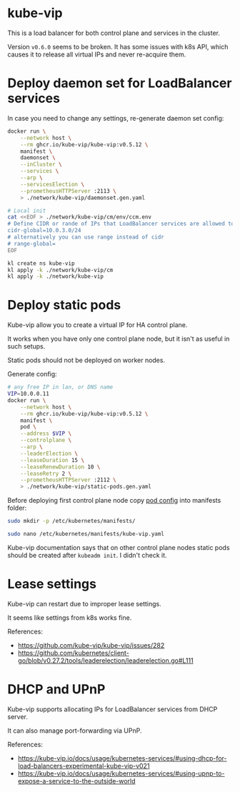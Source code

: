 
# kube-vip

This is a load balancer for both control plane and services in the cluster.

Version `v0.6.0` seems to be broken.
It has some issues with k8s API,
which causes it to release all virtual IPs and never re-acquire them.

# Deploy daemon set for LoadBalancer services

In case you need to change any settings,
re-generate daemon set config:
```bash
docker run \
    --network host \
    --rm ghcr.io/kube-vip/kube-vip:v0.5.12 \
    manifest \
    daemonset \
    --inCluster \
    --services \
    --arp \
    --servicesElection \
    --prometheusHTTPServer :2113 \
    > ./network/kube-vip/daemonset.gen.yaml
```

```bash
# Local init
cat <<EOF > ./network/kube-vip/cm/env/ccm.env
# Define CIDR or rande of IPs that LoadBalancer services are allowed to use
cidr-global=10.0.3.0/24
# alternatively you can use range instead of cidr
# range-global=
EOF

kl create ns kube-vip
kl apply -k ./network/kube-vip/cm
kl apply -k ./network/kube-vip
```

# Deploy static pods

Kube-vip allow you to create a virtual IP for HA control plane.

It works when you have only one control plane node, but it isn't as useful in such setups.

Static pods should not be deployed on worker nodes.

Generate config:
```bash
# any free IP in lan, or DNS name
VIP=10.0.0.11
docker run \
    --network host \
    --rm ghcr.io/kube-vip/kube-vip:v0.5.12 \
    manifest \
    pod \
    --address $VIP \
    --controlplane \
    --arp \
    --leaderElection \
    --leaseDuration 15 \
    --leaseRenewDuration 10 \
    --leaseRetry 2 \
    --prometheusHTTPServer :2112 \
    > ./network/kube-vip/static-pods.gen.yaml
```

Before deploying first control plane node
copy [pod config](./static-pods.yaml) into manifests folder:
```bash
sudo mkdir -p /etc/kubernetes/manifests/

sudo nano /etc/kubernetes/manifests/kube-vip.yaml
```
Kube-vip documentation says that on other control plane nodes
static pods should be created after `kubeadm init`.
I didn't check it.

# Lease settings

Kube-vip can restart due to improper lease settings.

It seems like settings from k8s works fine.

References:
- https://github.com/kube-vip/kube-vip/issues/282
- https://github.com/kubernetes/client-go/blob/v0.27.2/tools/leaderelection/leaderelection.go#L111

# DHCP and UPnP

Kube-vip supports allocating IPs for LoadBalancer services from DHCP server.

It can also manage port-forwarding via UPnP.

References:
- https://kube-vip.io/docs/usage/kubernetes-services/#using-dhcp-for-load-balancers-experimental-kube-vip-v021
- https://kube-vip.io/docs/usage/kubernetes-services/#using-upnp-to-expose-a-service-to-the-outside-world
